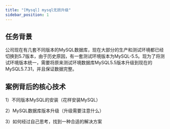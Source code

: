 ```yaml
---
title: "[Mysql] mysql无损升级"
sidebar_position: 1
---
```


## 任务背景

​	公司现在有几套不同版本的MySQL数据库，现在大部分的生产和测试环境都已经切换到5.7版本，由于历史原因，有一套测试环境版本为MySQL-5.5。现为了将测试环境版本统一，需要将原来测试环境数据库MySQL5.5版本升级到现在的MySQL5.7.31，并且保证数据完整。

## 案例背后的核心技术

1）不同版本MySQL的安装（花样安装MySQL）

2）MySQL数据库版本升级（升级需要注意什么）

3）如何经过自己思考，找到一种合适的解决方案